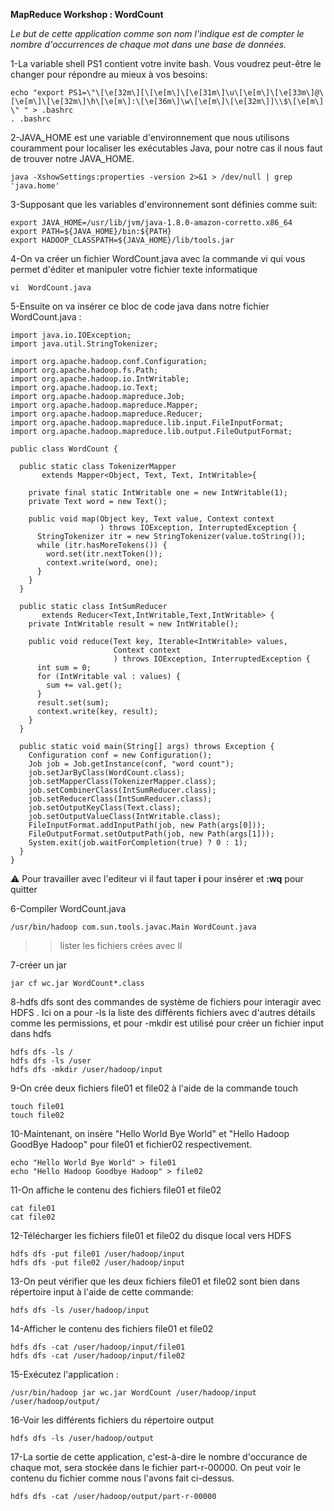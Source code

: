 **MapReduce Workshop : WordCount**

_Le but de cette application comme son nom l'indique est de compter le nombre d'occurrences de chaque mot dans une base de données._

1-La variable shell PS1 contient votre invite bash. Vous voudrez peut-être le changer pour répondre au mieux à vos besoins:
```console
echo "export PS1=\"\[\e[32m\][\[\e[m\]\[\e[31m\]\u\[\e[m\]\[\e[33m\]@\[\e[m\]\[\e[32m\]\h\[\e[m\]:\[\e[36m\]\w\[\e[m\]\[\e[32m\]]\\$\[\e[m\] \" " > .bashrc
. .bashrc 
```
2-JAVA_HOME est une variable d'environnement que nous utilisons couramment pour localiser les exécutables Java, pour notre cas il nous faut de trouver notre JAVA_HOME.
```console
java -XshowSettings:properties -version 2>&1 > /dev/null | grep 'java.home'
```
3-Supposant que les variables d'environnement sont définies comme suit:
```console
export JAVA_HOME=/usr/lib/jvm/java-1.8.0-amazon-corretto.x86_64
export PATH=${JAVA_HOME}/bin:${PATH}
export HADOOP_CLASSPATH=${JAVA_HOME}/lib/tools.jar
```
4-On va créer un fichier WordCount.java avec la commande vi qui vous permet d'éditer et manipuler votre fichier texte informatique
```console
vi  WordCount.java
```
5-Ensuite on va insérer ce bloc de code java dans notre fichier WordCount.java :
```console
import java.io.IOException;
import java.util.StringTokenizer;

import org.apache.hadoop.conf.Configuration;
import org.apache.hadoop.fs.Path;
import org.apache.hadoop.io.IntWritable;
import org.apache.hadoop.io.Text;
import org.apache.hadoop.mapreduce.Job;
import org.apache.hadoop.mapreduce.Mapper;
import org.apache.hadoop.mapreduce.Reducer;
import org.apache.hadoop.mapreduce.lib.input.FileInputFormat;
import org.apache.hadoop.mapreduce.lib.output.FileOutputFormat;

public class WordCount {

  public static class TokenizerMapper
       extends Mapper<Object, Text, Text, IntWritable>{

    private final static IntWritable one = new IntWritable(1);
    private Text word = new Text();

    public void map(Object key, Text value, Context context
                    ) throws IOException, InterruptedException {
      StringTokenizer itr = new StringTokenizer(value.toString());
      while (itr.hasMoreTokens()) {
        word.set(itr.nextToken());
        context.write(word, one);
      }
    }
  }

  public static class IntSumReducer
       extends Reducer<Text,IntWritable,Text,IntWritable> {
    private IntWritable result = new IntWritable();

    public void reduce(Text key, Iterable<IntWritable> values,
                       Context context
                       ) throws IOException, InterruptedException {
      int sum = 0;
      for (IntWritable val : values) {
        sum += val.get();
      }
      result.set(sum);
      context.write(key, result);
    }
  }

  public static void main(String[] args) throws Exception {
    Configuration conf = new Configuration();
    Job job = Job.getInstance(conf, "word count");
    job.setJarByClass(WordCount.class);
    job.setMapperClass(TokenizerMapper.class);
    job.setCombinerClass(IntSumReducer.class);
    job.setReducerClass(IntSumReducer.class);
    job.setOutputKeyClass(Text.class);
    job.setOutputValueClass(IntWritable.class);
    FileInputFormat.addInputPath(job, new Path(args[0]));
    FileOutputFormat.setOutputPath(job, new Path(args[1]));
    System.exit(job.waitForCompletion(true) ? 0 : 1);
  }
}
```
:warning:  Pour travailler avec l'editeur vi il faut taper **i** pour insérer et **:wq** pour quitter

6-Compiler WordCount.java
```console
/usr/bin/hadoop com.sun.tools.javac.Main WordCount.java
```
>> lister les fichiers crées avec ll

7-créer un jar
```console
jar cf wc.jar WordCount*.class
```
8-hdfs dfs sont des commandes de système de fichiers pour interagir avec HDFS . Ici on a pour -ls la liste des différents fichiers avec d'autres détails comme les permissions, et pour -mkdir est utilisé pour créer un fichier input dans hdfs 
```console
hdfs dfs -ls /
hdfs dfs -ls /user
hdfs dfs -mkdir /user/hadoop/input
```

9-On crée deux fichiers file01 et file02 à l'aide de la commande touch
```console
touch file01
touch file02
```
10-Maintenant, on insère "Hello World Bye World" et "Hello Hadoop GoodBye Hadoop" pour file01 et
fichier02 respectivement.
```console
echo "Hello World Bye World" > file01
echo "Hello Hadoop Goodbye Hadoop" > file02
```
11-On affiche le contenu des fichiers file01 et file02
```console
cat file01
cat file02
```
12-Télécharger les fichiers file01 et file02 du disque local vers HDFS
```console
hdfs dfs -put file01 /user/hadoop/input
hdfs dfs -put file02 /user/hadoop/input
```
13-On peut vérifier que les deux fichiers file01 et file02 sont bien dans répertoire input à l'aide de cette commande:
```console
hdfs dfs -ls /user/hadoop/input
```
14-Afficher le contenu des fichiers file01 et file02
```console
hdfs dfs -cat /user/hadoop/input/file01
hdfs dfs -cat /user/hadoop/input/file02
```
15-Exécutez l'application :
```console
/usr/bin/hadoop jar wc.jar WordCount /user/hadoop/input /user/hadoop/output/
```
16-Voir les différents fichiers du répertoire output
```console
hdfs dfs -ls /user/hadoop/output
```
17-La sortie de cette application, c'est-à-dire le nombre d'occurance de chaque mot, sera stockée dans le fichier part-r-00000.
On peut voir le contenu du fichier comme nous l'avons fait ci-dessus.
```console
hdfs dfs -cat /user/hadoop/output/part-r-00000
```
